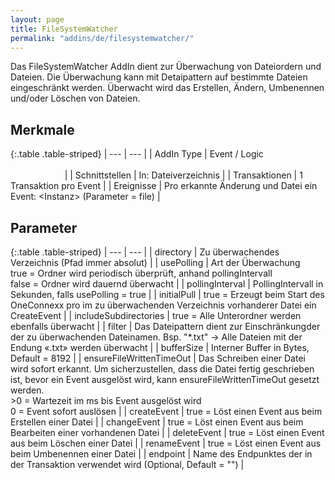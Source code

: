 ```yaml
---
layout: page
title: FileSystemWatcher
permalink: "addins/de/filesystemwatcher/"
---
```


Das FileSystemWatcher AddIn dient zur Überwachung von Dateiordern und Dateien. Die Überwachung kann mit Detaipattern auf bestimmte Dateien eingeschränkt werden. Überwacht wird das Erstellen, Ändern, Umbenennen und/oder Löschen von Dateien.

## Merkmale

{:.table .table-striped}
| --- | --- |
| AddIn Type | Event / Logic &nbsp;&nbsp;&nbsp;&nbsp;&nbsp;&nbsp;&nbsp;&nbsp;&nbsp;&nbsp;&nbsp;&nbsp;&nbsp;&nbsp;&nbsp;&nbsp;&nbsp;&nbsp;&nbsp;&nbsp;&nbsp;&nbsp;&nbsp;&nbsp;&nbsp;&nbsp;&nbsp;&nbsp;&nbsp;&nbsp;&nbsp;&nbsp;&nbsp;&nbsp;&nbsp;&nbsp;&nbsp;&nbsp;&nbsp;&nbsp;&nbsp;&nbsp;&nbsp;&nbsp;&nbsp;&nbsp;&nbsp;&nbsp;&nbsp;&nbsp;&nbsp;&nbsp;&nbsp;&nbsp;&nbsp;&nbsp;&nbsp;&nbsp;&nbsp;&nbsp;&nbsp;&nbsp;&nbsp;&nbsp;&nbsp;&nbsp;&nbsp;&nbsp;&nbsp;&nbsp;&nbsp;&nbsp;&nbsp;&nbsp;&nbsp;&nbsp;&nbsp;&nbsp;&nbsp;&nbsp;&nbsp;&nbsp;&nbsp;&nbsp;&nbsp;&nbsp;&nbsp;&nbsp;&nbsp;&nbsp;&nbsp;&nbsp;&nbsp;&nbsp;&nbsp;&nbsp;&nbsp;&nbsp;&nbsp;&nbsp;&nbsp;&nbsp;&nbsp;&nbsp;&nbsp;&nbsp;&nbsp;&nbsp;&nbsp;&nbsp;&nbsp;&nbsp;&nbsp;&nbsp;&nbsp;&nbsp;&nbsp;&nbsp;&nbsp;&nbsp;&nbsp;&nbsp;&nbsp;&nbsp;&nbsp;&nbsp;&nbsp;&nbsp;&nbsp;&nbsp;&nbsp;&nbsp;&nbsp;&nbsp;&nbsp;&nbsp;&nbsp;&nbsp;&nbsp;&nbsp;&nbsp;&nbsp;&nbsp;&nbsp;&nbsp;&nbsp;&nbsp;&nbsp;&nbsp; |
| Schnittstellen | In: Dateiverzeichnis |
| Transaktionen | 1 Transaktion pro Event |
| Ereignisse | Pro erkannte Änderung und Datei ein Event: &lt;Instanz&gt; (Parameter = file) |


## Parameter

{:.table .table-striped}
| --- | --- |
| directory | Zu überwachendes Verzeichnis (Pfad immer absolut) |
| usePolling | Art der Überwachung<br />true = Ordner wird periodisch überprüft, anhand pollingIntervall<br />false = Ordner wird dauernd überwacht |
| pollingInterval | PollingIntervall in Sekunden, falls usePolling = true |
| initialPull | true = Erzeugt beim Start des OneConnexx pro im zu überwachenden Verzeichnis vorhanderer Datei ein CreateEvent |
| includeSubdirectories | true = Alle Unterordner werden ebenfalls überwacht |
| filter | Das Dateipattern dient zur Einschränkungder der zu überwachenden Dateinamen. Bsp. "*.txt" -> Alle Dateien mit der Endung «.txt» werden überwacht |
| bufferSize | Interner Buffer in Bytes, Default =  8192 |
| ensureFileWrittenTimeOut | Das Schreiben einer Datei wird sofort erkannt. Um sicherzustellen, dass die Datei fertig geschrieben ist, bevor ein Event ausgelöst wird, kann ensureFileWrittenTimeOut gesetzt werden.<br />>0 = Wartezeit im ms bis Event ausgelöst wird<br />0 = Event sofort auslösen |
| createEvent | true = Löst einen Event aus beim Erstellen einer Datei |
| changeEvent | true = Löst einen Event aus beim Bearbeiten einer vorhandenen Datei |
| deleteEvent | true = Löst einen Event aus beim Löschen einer Datei |
| renameEvent | true = Löst einen Event aus beim Umbenennen einer Datei |
| endpoint | Name des Endpunktes der in der Transaktion verwendet wird (Optional, Default = "") |


<!-- 
## Anwendungsbeispiele 

ToDo
-->

